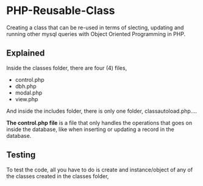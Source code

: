 # PHP-Reusable-Class

Creating a class that can be re-used in terms of slecting, updating and running other mysql queries with Object Oriented Programming in PHP.

## Explained

Inside the classes folder, there are four (4) files,
- control.php
- dbh.php
- modal.php
- view.php

And inside the includes folder, there is only one folder, classautoload.php.... 

**The control.php file** is a file that only handles the operations that goes on inside the database, like when inserting or updating a record in the database.

## Testing

To test the code, all you have to do is create and instance/object of any of the classes created in the classes folder, 
